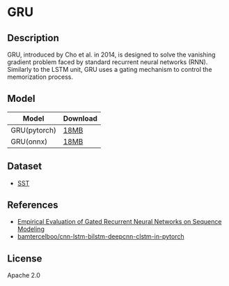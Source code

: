<!--- SPDX-License-Identifier: Apache-2.0 -->

# GRU

## Description

GRU, introduced by Cho et al. in 2014, is designed to solve the vanishing gradient problem faced by standard recurrent neural networks (RNN). Similarly to the LSTM unit, GRU uses a gating mechanism to control the memorization process.

## Model

|Model            |Download                        |
|-----------------|:-------------------------------|
| GRU(pytorch)    |[18MB](gru.pt)                  |
| GRU(onnx)       |[18MB](gru.onnx)                |

## Dataset

* [SST](https://nlp.stanford.edu/sentiment/index.html)

## References

* [Empirical Evaluation of Gated Recurrent Neural Networks on Sequence Modeling](https://arxiv.org/abs/1412.3555)
* [bamtercelboo/cnn-lstm-bilstm-deepcnn-clstm-in-pytorch](https://github.com/bamtercelboo/cnn-lstm-bilstm-deepcnn-clstm-in-pytorch)

## License

Apache 2.0
